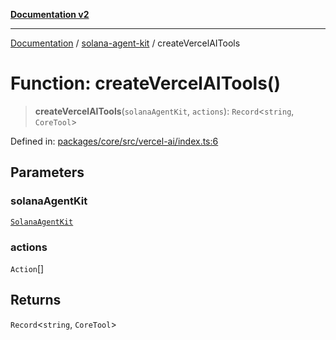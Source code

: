 [**Documentation v2**](../../README.md)

***

[Documentation](../../README.md) / [solana-agent-kit](../README.md) / createVercelAITools

# Function: createVercelAITools()

> **createVercelAITools**(`solanaAgentKit`, `actions`): `Record`\<`string`, `CoreTool`\>

Defined in: [packages/core/src/vercel-ai/index.ts:6](https://github.com/scriptscrypt/solana-agent-kit/blob/8d48a57968ef71c6851a44a8efa685e80e815610/packages/core/src/vercel-ai/index.ts#L6)

## Parameters

### solanaAgentKit

[`SolanaAgentKit`](../classes/SolanaAgentKit.md)

### actions

`Action`[]

## Returns

`Record`\<`string`, `CoreTool`\>
